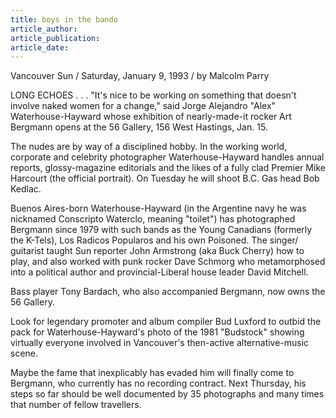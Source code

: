 ```yaml
---
title: boys in the bando
article_author:
article_publication:
article_date:
---
```

Vancouver Sun / Saturday, January 9, 1993 / by Malcolm Parry  
  
LONG ECHOES . . . "It's nice to be working on something that doesn't involve naked women for a change," said Jorge Alejandro "Alex" Waterhouse-Hayward whose exhibition of nearly-made-it rocker Art Bergmann opens at the 56 Gallery, 156 West Hastings, Jan. 15.  
  
The nudes are by way of a disciplined hobby. In the working world, corporate and celebrity photographer Waterhouse-Hayward handles annual reports, glossy-magazine editorials and the likes of a fully clad Premier Mike Harcourt (the official portrait). On Tuesday he will shoot B.C. Gas head Bob Kedlac.  
  
Buenos Aires-born Waterhouse-Hayward (in the Argentine navy he was nicknamed Conscripto Waterclo, meaning "toilet") has photographed Bergmann since 1979 with such bands as the Young Canadians (formerly the K-Tels), Los Radicos Popularos and his own Poisoned. The singer/  
guitarist taught Sun reporter John Armstrong (aka Buck Cherry) how to play, and also worked with punk rocker Dave Schmorg who metamorphosed into a political author and provincial-Liberal house leader David Mitchell.  
  
Bass player Tony Bardach, who also accompanied Bergmann, now owns the 56 Gallery.  
  
Look for legendary promoter and album compiler Bud Luxford to outbid the pack for Waterhouse-Hayward's photo of the 1981 "Budstock" showing virtually everyone involved in Vancouver's then-active alternative-music scene.  
  
Maybe the fame that inexplicably has evaded him will finally come to Bergmann, who currently has no recording contract. Next Thursday, his steps so far should be well documented by 35 photographs and many times that number of fellow travellers.  
